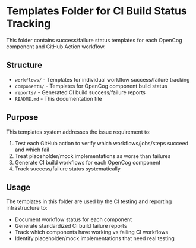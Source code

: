 # Templates Folder for CI Build Status Tracking

This folder contains success/failure status templates for each OpenCog component and GitHub Action workflow.

## Structure

- `workflows/` - Templates for individual workflow success/failure tracking
- `components/` - Templates for OpenCog component build status
- `reports/` - Generated CI build success/failure reports
- `README.md` - This documentation file

## Purpose

This templates system addresses the issue requirement to:
1. Test each GitHub action to verify which workflows/jobs/steps succeed and which fail
2. Treat placeholder/mock implementations as worse than failures
3. Generate CI build workflows for each OpenCog component
4. Track success/failure status systematically

## Usage

The templates in this folder are used by the CI testing and reporting infrastructure to:
- Document workflow status for each component
- Generate standardized CI build failure reports
- Track which components have working vs failing CI workflows
- Identify placeholder/mock implementations that need real testing